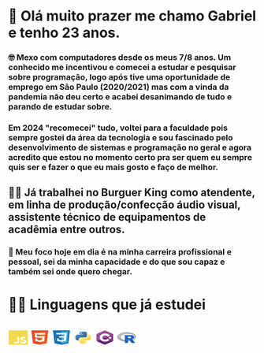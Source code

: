 # 👋  Olá muito prazer me chamo Gabriel e tenho 23 anos.  </a>
### 🤓 Mexo com computadores desde os meus 7/8 anos. Um conhecido me incentivou e comecei a estudar e pesquisar sobre programação, logo após tive uma  oportunidade de emprego em São Paulo (2020/2021) mas com a vinda da pandemia não deu certo e acabei desanimando de tudo e parando de estudar sobre.
### Em 2024 "recomecei" tudo, voltei para a faculdade pois sempre gostei da área da tecnologia e sou fascinado pelo desenvolvimento de sistemas e programação no geral e agora acredito que estou no momento certo pra ser quem eu sempre quis ser e fazer o que eu mais gosto e faço de melhor.
## 🕵️‍♂️  Já trabalhei no Burguer King como atendente, em linha de produção/confecção áudio visual, assistente técnico de equipamentos de acadêmia entre outros.  
### 🤔 Meu foco hoje em dia é na minha carreira profissional e pessoal, sei da minha capacidade e do que sou capaz e também sei onde quero chegar.
 ##
# 👨‍💻 Linguagens que já estudei 
<div style="display: inline_block"><br>
  <img align="center" alt="Gabe-Js" height="30" width="40" src="https://raw.githubusercontent.com/devicons/devicon/master/icons/javascript/javascript-plain.svg">
  <img align="center" alt="Gabe-HTML" height="30" width="40" src="https://raw.githubusercontent.com/devicons/devicon/master/icons/html5/html5-original.svg">
  <img align="center" alt="Gabe-CSS" height="30" width="40" src="https://raw.githubusercontent.com/devicons/devicon/master/icons/css3/css3-original.svg">
  <img align="center" alt="Gabe-Python" height="30" width="40" src="https://raw.githubusercontent.com/devicons/devicon/master/icons/python/python-original.svg">
  <img align="center" alt="Gabe-C" height="30" width="40" src="https://raw.githubusercontent.com/octavio-oi/Language-Logo-List/main/background%20white/small/C%23.png">
  <img align="center" alt="Gabe-R" height="30" width="40" src="https://raw.githubusercontent.com/octavio-oi/Language-Logo-List/main/background%20white/small/R.png">
</div>

 ##

